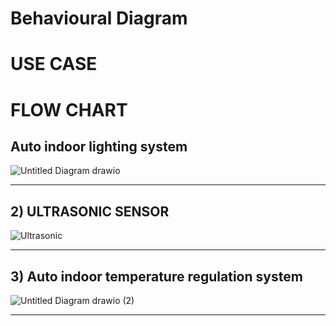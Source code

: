 # Behavioural Diagram

# USE CASE

# FLOW CHART
##  Auto indoor lighting system


![Untitled Diagram drawio](https://user-images.githubusercontent.com/98879965/163122660-27a9b836-2aa1-4121-b09b-064521f5bd07.png)

---------------------------

## 2) ULTRASONIC SENSOR

![Ultrasonic](https://user-images.githubusercontent.com/98879965/163122843-7ac5b5e6-f45b-4247-b16c-bed7fb5c5d9b.png)

-----------------------------


## 3) Auto indoor temperature regulation system 

![Untitled Diagram drawio (2)](https://user-images.githubusercontent.com/98879965/163228472-e0a4fd68-477b-450a-96ee-aea32bc4a8d7.png)

------------------------------------------------

